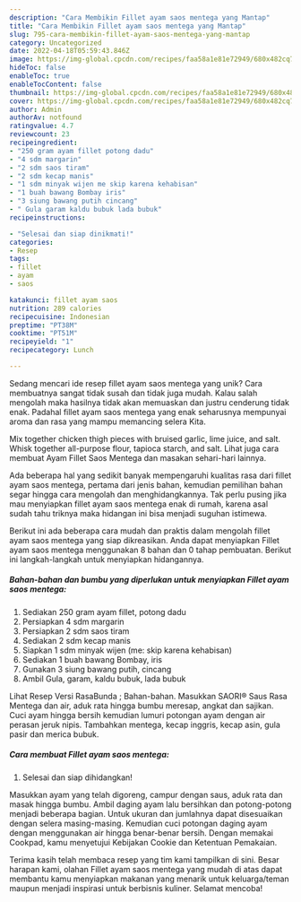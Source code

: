 ```yaml
---
description: "Cara Membikin Fillet ayam saos mentega yang Mantap"
title: "Cara Membikin Fillet ayam saos mentega yang Mantap"
slug: 795-cara-membikin-fillet-ayam-saos-mentega-yang-mantap
category: Uncategorized
date: 2022-04-18T05:59:43.846Z
image: https://img-global.cpcdn.com/recipes/faa58a1e81e72949/680x482cq70/fillet-ayam-saos-mentega-foto-resep-utama.jpg
hideToc: false
enableToc: true
enableTocContent: false
thumbnail: https://img-global.cpcdn.com/recipes/faa58a1e81e72949/680x482cq70/fillet-ayam-saos-mentega-foto-resep-utama.jpg
cover: https://img-global.cpcdn.com/recipes/faa58a1e81e72949/680x482cq70/fillet-ayam-saos-mentega-foto-resep-utama.jpg
author: Admin
authorAv: notfound
ratingvalue: 4.7
reviewcount: 23
recipeingredient:
- "250 gram ayam fillet potong dadu"
- "4 sdm margarin"
- "2 sdm saos tiram"
- "2 sdm kecap manis"
- "1 sdm minyak wijen me skip karena kehabisan"
- "1 buah bawang Bombay iris"
- "3 siung bawang putih cincang"
- " Gula garam kaldu bubuk lada bubuk"
recipeinstructions:

- "Selesai dan siap dinikmati!"
categories:
- Resep
tags:
- fillet
- ayam
- saos

katakunci: fillet ayam saos 
nutrition: 289 calories
recipecuisine: Indonesian
preptime: "PT38M"
cooktime: "PT51M"
recipeyield: "1"
recipecategory: Lunch

---
```





Sedang mencari ide resep fillet ayam saos mentega yang unik? Cara membuatnya sangat tidak susah dan tidak juga mudah. Kalau salah mengolah maka hasilnya tidak akan memuaskan dan justru cenderung tidak enak. Padahal fillet ayam saos mentega yang enak seharusnya mempunyai aroma dan rasa yang mampu memancing selera Kita.





Mix together chicken thigh pieces with bruised garlic, lime juice, and salt. Whisk together all-purpose flour, tapioca starch, and salt. Lihat juga cara membuat Ayam Fillet Saos Mentega dan masakan sehari-hari lainnya.

Ada beberapa hal yang sedikit banyak mempengaruhi kualitas rasa dari fillet ayam saos mentega, pertama dari jenis bahan, kemudian pemilihan bahan segar hingga cara mengolah dan menghidangkannya. Tak perlu pusing jika mau menyiapkan fillet ayam saos mentega enak di rumah, karena asal sudah tahu triknya maka hidangan ini bisa menjadi suguhan istimewa.






Berikut ini ada beberapa cara mudah dan praktis dalam mengolah fillet ayam saos mentega yang siap dikreasikan. Anda dapat menyiapkan Fillet ayam saos mentega menggunakan 8 bahan dan 0 tahap pembuatan. Berikut ini langkah-langkah untuk menyiapkan hidangannya.

<!--inarticleads1-->

##### Bahan-bahan dan bumbu yang diperlukan untuk menyiapkan Fillet ayam saos mentega:

1. Sediakan 250 gram ayam fillet, potong dadu
1. Persiapkan 4 sdm margarin
1. Persiapkan 2 sdm saos tiram
1. Sediakan 2 sdm kecap manis
1. Siapkan 1 sdm minyak wijen (me: skip karena kehabisan)
1. Sediakan 1 buah bawang Bombay, iris
1. Gunakan 3 siung bawang putih, cincang
1. Ambil  Gula, garam, kaldu bubuk, lada bubuk


Lihat Resep Versi RasaBunda ; Bahan-bahan. Masukkan SAORI® Saus Rasa Mentega dan air, aduk rata hingga bumbu meresap, angkat dan sajikan. Cuci ayam hingga bersih kemudian lumuri potongan ayam dengan air perasan jeruk nipis. Tambahkan mentega, kecap inggris, kecap asin, gula pasir dan merica bubuk. 

<!--inarticleads2-->

##### Cara membuat Fillet ayam saos mentega:


1. Selesai dan siap dihidangkan!

Masukkan ayam yang telah digoreng, campur dengan saus, aduk rata dan masak hingga bumbu. Ambil daging ayam lalu bersihkan dan potong-potong menjadi beberapa bagian. Untuk ukuran dan jumlahnya dapat disesuaikan dengan selera masing-masing. Kemudian cuci potongan daging ayam dengan menggunakan air hingga benar-benar bersih. Dengan memakai Cookpad, kamu menyetujui Kebijakan Cookie dan Ketentuan Pemakaian. 

Terima kasih telah membaca resep yang tim kami tampilkan di sini. Besar harapan kami, olahan Fillet ayam saos mentega yang mudah di atas dapat membantu kamu menyiapkan makanan yang menarik untuk keluarga/teman maupun menjadi inspirasi untuk berbisnis kuliner. Selamat mencoba!
